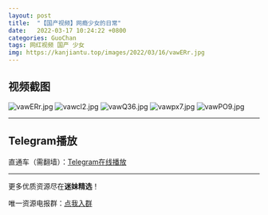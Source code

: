 ```yaml
---
layout: post
title:  "【国产视频】网瘾少女的日常"
date:   2022-03-17 10:24:22 +0800
categories: GuoChan
tags: 网红视频 国产 少女
img: https://kanjiantu.top/images/2022/03/16/vawERr.jpg
---
```



## 视频截图

![vawERr.jpg](https://kanjiantu.top/images/2022/03/16/vawERr.jpg)
![vawcl2.jpg](https://kanjiantu.top/images/2022/03/16/vawcl2.jpg)
![vawQ36.jpg](https://kanjiantu.top/images/2022/03/16/vawQ36.jpg)
![vawpx7.jpg](https://kanjiantu.top/images/2022/03/16/vawpx7.jpg)
![vawPO9.jpg](https://kanjiantu.top/images/2022/03/16/vawPO9.jpg)

* * *
## Telegram播放

直通车（需翻墙）：[Telegram在线播放](https://t.me/mimeijingxuan/96)

* * *
更多优质资源尽在**迷妹精选**！

唯一资源电报群：[点我入群](https://t.me/mimeijingxuan)


